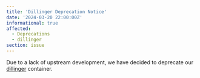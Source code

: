 ```yaml
---
title: 'Dillinger Deprecation Notice'
date: '2024-03-20 22:00:00Z'
informational: true
affected:
  - Deprecations
  - dillinger
section: issue
---
```


Due to a lack of upstream development, we have decided to deprecate our [dillinger](https://github.com/linuxserver/docker-dillinger) container.
